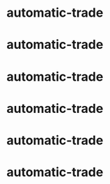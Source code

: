 # automatic-trade
# automatic-trade
# automatic-trade
# automatic-trade
# automatic-trade
# automatic-trade
